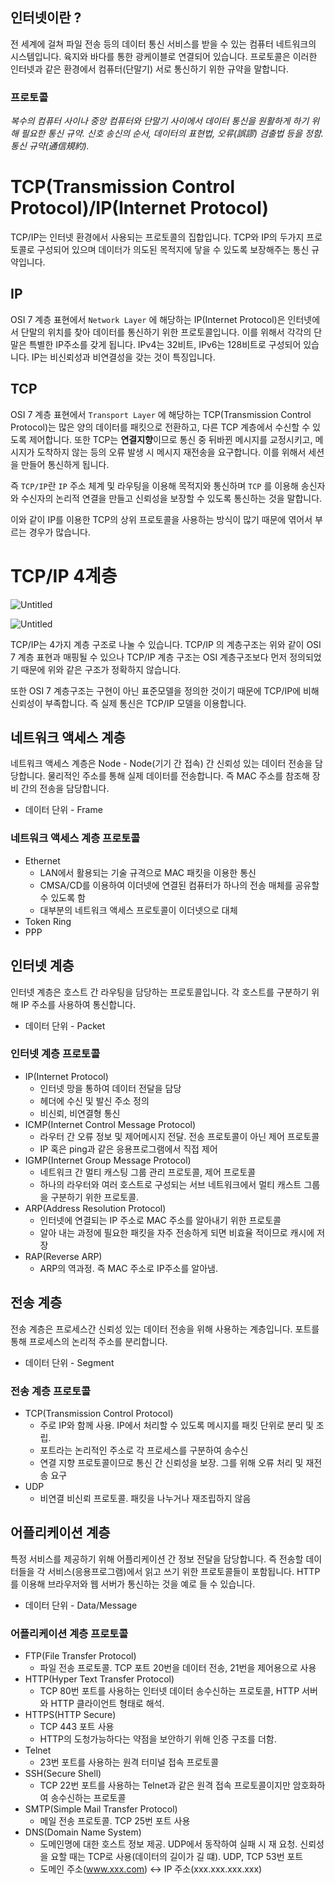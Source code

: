 ## 인터넷이란 ?

전 세계에 걸쳐 파일 전송 등의 데이터 통신 서비스를 받을 수 있는 컴퓨터 네트워크의 시스템입니다. 육지와 바다를 통한 광케이블로 연결되어 있습니다. 프로토콜은 이러한 인터넷과 같은 환경에서 컴퓨터(단말기) 서로 통신하기 위한 규약을 말합니다.

### 프로토콜

*복수의 컴퓨터 사이나 중앙 컴퓨터와 단말기 사이에서 데이터 통신을 원활하게 하기 위해 필요한 통신 규약. 신호 송신의 순서, 데이터의 표현법, 오류(誤謬) 검출법 등을 정함. 통신 규약(通信規約).*

# TCP(Transmission Control Protocol)/IP(Internet Protocol)

TCP/IP는 인터넷 환경에서 사용되는 프로토콜의 집합입니다. TCP와 IP의 두가지 프로토콜로 구성되어 있으며 데이터가 의도된 목적지에 닿을 수 있도록 보장해주는 통신 규약입니다.

## IP

OSI 7 계층 표현에서 `Network Layer` 에 해당하는 IP(Internet Protocol)은 인터넷에서 단말의 위치를 찾아 데이터를 통신하기 위한 프로토콜입니다. 이를 위해서 각각의 단말은 특별한 IP주소를 갖게 됩니다. IPv4는 32비트, IPv6는 128비트로 구성되어 있습니다. IP는 비신뢰성과 비연결성을 갖는 것이 특징입니다.

## TCP

OSI 7 계층 표현에서 `Transport Layer` 에 해당하는 TCP(Transmission Control Protocol)는 많은 양의 데이터를 패킷으로 전환하고, 다른 TCP 계층에서 수신할 수 있도록 제어합니다. 또한 TCP는 **연결지향**이므로 통신 중 뒤바뀐 메시지를 교정시키고, 메시지가 도착하지 않는 등의 오류 발생 시 메시지 재전송을 요구합니다. 이를 위해서 세션을 만들어 통신하게 됩니다.

즉  `TCP/IP`란 `IP` 주소 체계 및 라우팅을 이용해 목적지와 통신하며 `TCP` 를 이용해 송신자와 수신자의 논리적 연결을 만들고 신뢰성을 보장할 수 있도록 통신하는 것을 말합니다.

이와 같이 IP를 이용한 TCP의 상위 프로토콜을 사용하는 방식이 많기 때문에 엮어서 부르는 경우가 많습니다.

# TCP/IP 4계층

![Untitled](https://s3-us-west-2.amazonaws.com/secure.notion-static.com/f30bc485-fbcb-421c-af26-519e6dcac85f/Untitled.png)

![Untitled](https://s3-us-west-2.amazonaws.com/secure.notion-static.com/85363bdb-4ca7-4827-8c1b-831fad2446bb/Untitled.png)

TCP/IP는 4가지 계층 구조로 나눌 수 있습니다. TCP/IP 의 계층구조는 위와 같이 OSI 7 계층 표현과 매핑될 수 있으나 TCP/IP 계층 구조는 OSI 계층구조보다 먼저 정의되었기 때문에 위와 같은 구조가 정확하지 않습니다.

또한 OSI 7 계층구조는 구현이 아닌 표준모델을 정의한 것이기 때문에 TCP/IP에 비해 신뢰성이 부족합니다. 즉 실제 통신은 TCP/IP 모델을 이용합니다.

## 네트워크 액세스 계층

네트워크 액세스 계층은 Node - Node(기기 간 접속) 간 신뢰성 있는 데이터 전송을 담당합니다. 물리적인 주소를 통해 실제 데이터를 전송합니다. 즉 MAC 주소를 참조해 장비 간의 전송을 담당합니다.

- 데이터 단위 - Frame

### 네트워크 액세스 계층 프로토콜

- Ethernet
    - LAN에서 활용되는 기술 규격으로 MAC 패킷을 이용한 통신
    - CMSA/CD를 이용하여 이더넷에 연결된 컴퓨터가 하나의 전송 매체를 공유할 수 있도록 함
    - 대부분의 네트워크 액세스 프로토콜이 이더넷으로 대체
- Token Ring
- PPP

## 인터넷 계층

인터넷 계층은 호스트 간 라우팅을 담당하는 프로토콜입니다. 각 호스트를 구분하기 위해 IP 주소를 사용하여 통신합니다.

- 데이터 단위 - Packet

### 인터넷 계층 프로토콜

- IP(Internet Protocol)
    - 인터넷 망을 통하여 데이터 전달을 담당
    - 헤더에 수신 및 발신 주소 정의
    - 비신뢰, 비연결형 통신
- ICMP(Internet Control Message Protocol)
    - 라우터 간 오류 정보 및 제어메시지 전달. 전송 프로토콜이 아닌 제어 프로토콜
    - IP 혹은 ping과 같은 응용프로그램에서 직접 제어
- IGMP(Internet Group Message Protocol)
    - 네트워크 간 멀티 캐스팅 그룹 관리 프로토콜, 제어 프로토콜
    - 하나의 라우터와 여러 호스트로 구성되는 서브 네트워크에서 멀티 캐스트 그룹을 구분하기 위한 프로토콜.
- ARP(Address Resolution Protocol)
    - 인터넷에 연결되는 IP 주소로 MAC 주소를 알아내기 위한 프로토콜
    - 알아 내는 과정에 필요한 패킷을 자주 전송하게 되면 비효율 적이므로 캐시에 저장
- RAP(Reverse ARP)
    - ARP의 역과정. 즉 MAC 주소로 IP주소를 알아냄.
    

## 전송 계층

전송 계층은 프로세스간 신뢰성 있는 데이터 전송을 위해 사용하는 계층입니다. 포트를 통해 프로세스의 논리적 주소를 분리합니다.

- 데이터 단위 - Segment

### 전송 계층 프로토콜

- TCP(Transmission Control Protocol)
    - 주로 IP와 함께 사용. IP에서 처리할 수 있도록 메시지를 패킷 단위로 분리 및 조립.
    - 포트라는 논리적인 주소로 각 프로세스를 구분하여 송수신
    - 연결 지향 프로토콜이므로 통신 간 신뢰성을 보장. 그를 위해 오류 처리 및 재전송 요구
- UDP
    - 비연결 비신뢰 프로토콜. 패킷을 나누거나 재조립하지 않음

## 어플리케이션 계층

특정 서비스를 제공하기 위해 어플리케이션 간 정보 전달을 담당합니다. 즉 전송할 데이터들을 각 서비스(응용프로그램)에서 읽고 쓰기 위한 프로토콜들이 포함됩니다. HTTP를 이용해 브라우저와 웹 서버가 통신하는 것을 예로 들 수 있습니다.

- 데이터 단위 - Data/Message

### 어플리케이션 계층 프로토콜

- FTP(File Transfer Protocol)
    - 파일 전송 프로토콜. TCP 포트 20번을 데이터 전송, 21번을 제어용으로 사용
- HTTP(Hyper Text Transfer Protocol)
    - TCP 80번 포트를 사용하는 인터넷 데이터 송수신하는 프로토콜, HTTP 서버와 HTTP 클라이언트 형태로 해석.
- HTTPS(HTTP Secure)
    - TCP 443 포트 사용
    - HTTP의 도청가능하다는 약점을 보안하기 위해 인증 구조를 더함.
- Telnet
    - 23번 포트를 사용하는 원격 터미널 접속 프로토콜
- SSH(Secure Shell)
    - TCP 22번 포트를 사용하는 Telnet과 같은 원격 접속 프로토콜이지만 암호화하여 송수신하는 프로토콜
- SMTP(Simple Mail Transfer Protocol)
    - 메일 전송 프로토콜. TCP 25번 포트 사용
- DNS(Domain Name System)
    - 도메인명에 대한 호스트 정보 제공. UDP에서 동작하여 실패 시 재 요청. 신뢰성을 요할 때는 TCP로 사용(데이터의 길이가 길 떄). UDP, TCP 53번 포트
    - 도메인 주소(www.xxx.com) ↔ IP 주소(xxx.xxx.xxx.xxx)
